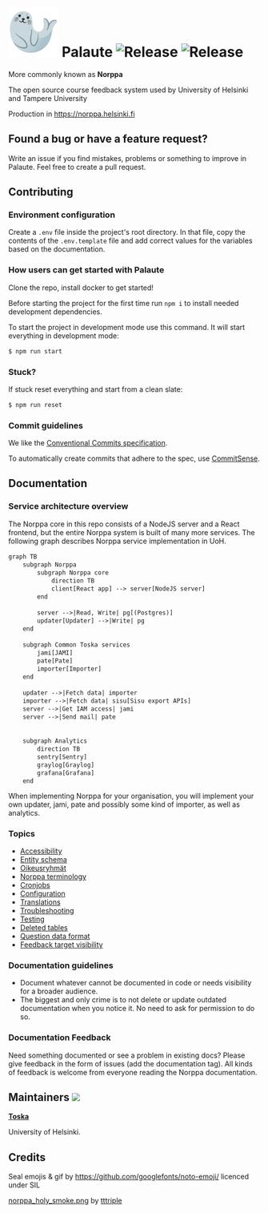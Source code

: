 # <img src=./public/seal.gif width=100px /> Palaute ![Release](https://github.com/UniversityOfHelsinkiCS/palaute/actions/workflows/production.yml/badge.svg) ![Release](https://github.com/UniversityOfHelsinkiCS/palaute/actions/workflows/staging.yml/badge.svg)

More commonly known as **Norppa**

The open source course feedback system used by University of Helsinki and Tampere University

Production in <https://norppa.helsinki.fi>

## Found a bug or have a feature request?

Write an issue if you find mistakes, problems or something to improve in Palaute.
Feel free to create a pull request.

## Contributing

### Environment configuration

Create a `.env` file inside the project's root directory. In that file, copy the contents of the `.env.template` file and add correct values for the variables based on the documentation.

### How users can get started with Palaute

Clone the repo, install docker to get started!

Before starting the project for the first time run `npm i` to install needed development dependencies.

To start the project in development mode use this command. It will start everything in development mode:

```bash
$ npm run start
```

### Stuck?

If stuck reset everything and start from a clean slate:

```bash
$ npm run reset
```

### Commit guidelines

We like the [Conventional Commits specification](https://www.conventionalcommits.org/en/v1.0.0/).

To automatically create commits that adhere to the spec, use [CommitSense](https://github.com/HRemonen/CommitSense).

## Documentation

### Service architecture overview

The Norppa core in this repo consists of a NodeJS server and a React frontend, but the entire Norppa system is built of many more services. The following graph describes Norppa service implementation in UoH.

```mermaid
graph TB
    subgraph Norppa
        subgraph Norppa core
            direction TB
            client[React app] --> server[NodeJS server]
        end

        server -->|Read, Write| pg[(Postgres)]
        updater[Updater] -->|Write| pg
    end

    subgraph Common Toska services
        jami[JAMI]
        pate[Pate]
        importer[Importer]
    end

    updater -->|Fetch data| importer
    importer -->|Fetch data| sisu[Sisu export APIs]
    server -->|Get IAM access| jami
    server -->|Send mail| pate


    subgraph Analytics
        direction TB
        sentry[Sentry]
        graylog[Graylog]
        grafana[Grafana]
    end

```

When implementing Norppa for your organisation, you will implement your own updater, jami, pate and possibly some kind of importer, as well as analytics.

### Topics

- [Accessibility](documentation/accessibility.md)
- [Entity schema](documentation/entity_diagram.md)
- [Oikeusryhmät](documentation/oikeusryhmat.md)
- [Norppa terminology](documentation/terminology.md)
- [Cronjobs](documentation/cronjobs.md)
- [Configuration](documentation/configuration.md)
- [Translations](documentation/translations.md)
- [Troubleshooting](documentation/troubleshooting.md)
- [Testing](documentation/testingdocument.md)
- [Deleted tables](documentation/deleted_tables.md)
- [Question data format](documentation/question_formats.md)
- [Feedback target visibility](documentation/feedback_target_visibility.md)

### Documentation guidelines

- Document whatever cannot be documented in code or needs visibility for a broader audience.
- The biggest and only crime is to not delete or update outdated documentation when you notice it. No need to ask for permission to do so.

### Documentation Feedback

Need something documented or see a problem in existing docs?
Please give feedback in the form of issues (add the documentation tag). All kinds of feedback is welcome from everyone reading the Norppa documentation.

## Maintainers <img src="https://raw.githubusercontent.com/UniversityOfHelsinkiCS/palaute/382d97e68827acfa56d1a29781e0f94e8777626b/src/client/assets/toscalogo_color.svg" width="100px" />

**[Toska](https://toska.dev/)**

University of Helsinki.

## Credits

Seal emojis & gif by https://github.com/googlefonts/noto-emoji/ licenced under SIL

[norppa_holy_smoke.png](./src/client/assets/norppa_holy_smoke.png) by [tttriple](https://github.com/tttriple)

